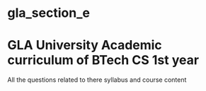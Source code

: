 # gla_section_e
# GLA University Academic curriculum of BTech CS 1st year 
All the questions related to there syllabus and course content

